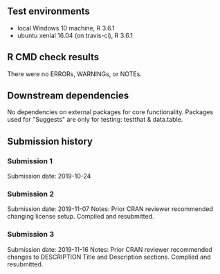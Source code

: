 ## Test environments
* local Windows 10 machine, R 3.6.1
* ubuntu xenial 16.04 (on travis-ci), R 3.6.1

## R CMD check results
There were no ERRORs, WARNINGs, or NOTEs. 

## Downstream dependencies
No dependencies on external packages for core functionality. Packages used for "Suggests" are only for testing: testthat & data.table.

## Submission history

### Submission 1
Submission date: 2019-10-24

### Submission 2
Submission date: 2019-11-07
Notes: Prior CRAN reviewer recommended changing license setup. Complied and resubmitted.

### Submission 3
Submission date: 2019-11-16
Notes: Prior CRAN reviewer recommended changes to DESCRIPTION Title and Description sections.
Complied and resubmitted.
